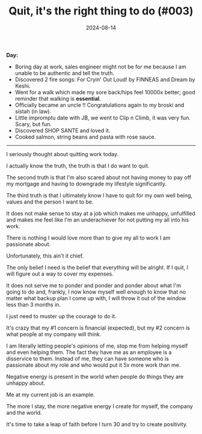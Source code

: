 ﻿---
title: Quit, it's the right thing to do (#003)
date: 2024-08-14
categories: ["daily"]
tags: posts
---

**Day:**
- Boring day at work, sales engineer might not be for me because I am unable to be authentic and tell the truth.
- Discovered 2 fire songs: For Cryin' Out Loud! by FINNEAS and Dream by Keshi.
- Went for a walk which made my sore back/hips feel 10000x better; good reminder that walking is **essential**.
- Officially became an uncle !! Congratulations again to my broski and sistah (in law).
- Little impromptu date with JB, we went to Clip n Climb, it was very fun. Scary, but fun.
- Discovered SHOP SANTE and loved it.
- Cooked salmon, string beans and pasta with rose sauce.
___  

I seriously thought about quitting work today.

I actually know the truth, the truth is that I do want to quit.

The second truth is that I'm also scared about not having money to pay off my mortgage and having to downgrade my lifestyle significantly.

The third truth is that I ultimately know I have to quit for my own well being, values and the person I want to be.

It does not make sense to stay at a job which makes me unhappy, unfulfilled and makes me feel like I'm an underachiever for not putting my all into his work.

There is nothing I would love more than to give my all to work I am passionate about.

Unfortunately, this ain't it chief.

The only belief I need is the belief that everything will be alright. If I quit, I will figure out a way to cover my expenses.

It does not serve me to ponder and ponder and ponder about what I'm going to do and, frankly, I now know myself well enough to know that no matter what backup plan I come up with, I will throw it out of the window less than 3 months in.

I just need to muster up the courage to do it.

It's crazy that my #1 concern is financial (expected), but my #2 concern is what people at my company will think.

I am literally letting people's opinions of me, stop me from helping myself and even helping them. The fact they have me as an employee is a disservice to them. Instead of me, they can have someone who is passionate about my role and who would put it 5x more work than me.

Negative energy is present in the world when people do things they are unhappy about.

Me at my current job is an example.

The more I stay, the more negative energy I create for myself, the company and the world.

It's time to take a leap of faith before I turn 30 and try to create positivity.


